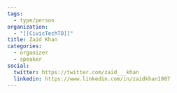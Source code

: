 ```yaml
---
tags:
  - type/person
organization:
  - "[[CivicTechTO]]"
title: Zaid Khan
categories:
  - organizer
  - speaker
social:
  twitter: https://twitter.com/zaid___khan
  linkedin: https://www.linkedin.com/in/zaidkhan1987
---
```

